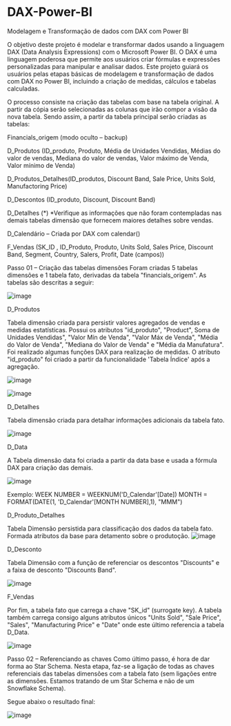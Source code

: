 # DAX-Power-BI
Modelagem e Transformação de dados com DAX com Power BI

O objetivo deste projeto é modelar e transformar dados usando a linguagem DAX (Data Analysis Expressions) com o Microsoft Power BI. O DAX é uma linguagem poderosa que permite aos usuários criar fórmulas e expressões personalizadas para manipular e analisar dados. Este projeto guiará os usuários pelas etapas básicas de modelagem e transformação de dados com DAX no Power BI, incluindo a criação de medidas, cálculos e tabelas calculadas.

O processo consiste na criação das tabelas com base na tabela original. A partir da cópia serão selecionadas as colunas que irão compor a visão da nova tabela. Sendo assim, a partir da tabela principal serão criadas as tabelas:

Financials_origem (modo oculto – backup)

D_Produtos (ID_produto, Produto, Média de Unidades Vendidas, Médias do valor de vendas, Mediana do valor de vendas, Valor máximo de Venda, Valor mínimo de Venda)

D_Produtos_Detalhes(ID_produtos, Discount Band, Sale Price, Units Sold, Manufactoring Price)

D_Descontos (ID_produto, Discount, Discount Band)

D_Detalhes (*)
*Verifique as informações que não foram contempladas nas demais tabelas dimensão que fornecem maiores detalhes sobre vendas.

D_Calendário – Criada por DAX com calendar()

F_Vendas (SK_ID , ID_Produto, Produto, Units Sold, Sales Price, Discount Band, Segment, Country, Salers, Profit, Date (campos))


Passo 01 – Criação das tabelas dimensões
Foram criadas 5 tabelas dimensões e 1 tabela fato, derivadas da tabela "financials_origem". As tabelas são descritas a seguir:


![image](https://github.com/alessandragalvaos/DAX-Power-BI/assets/156546129/5a8dc3d3-00bc-4cc6-a926-e29d78e78fa8)


D_Produtos

Tabela dimensão criada para persistir valores agregados de vendas e medidas estatísticas. Possui os atributos "id_produto", "Product", Soma de Unidades Vendidas", "Valor Mín de Venda", "Valor Máx de Venda", "Média do Valor de Venda", "Mediana do Valor de Venda" e "Média da Manufatura". Foi realizado algumas funções DAX para realização de medidas. O atributo "id_produto" foi criado a partir da funcionalidade 'Tabela Índice' após a agregação.


![image](https://github.com/alessandragalvaos/DAX-Power-BI/assets/156546129/0ac42aab-14a3-4e62-84e0-94d65414a94a)

![image](https://github.com/alessandragalvaos/DAX-Power-BI/assets/156546129/4c2f2864-8d1b-41af-a36a-0cb144f80eab)


D_Detalhes

Tabela dimensão criada para detalhar informações adicionais da tabela fato. 

![image](https://github.com/alessandragalvaos/DAX-Power-BI/assets/156546129/c2bd1ab4-c964-484e-92e4-9167c682094c)


D_Data

A Tabela dimensão data foi criada a partir da data base e usada a fórmula DAX para criação das demais.

![image](https://github.com/alessandragalvaos/DAX-Power-BI/assets/156546129/5fc16939-2690-4414-8c67-fa77c4f15955)

Exemplo:
WEEK NUMBER = WEEKNUM('D_Calendar'[Date])
MONTH = FORMAT(DATE(1, 'D_Calendar'[MONTH NUMBER],1), "MMM")


D_Produto_Detalhes

Tabela Dimensão persistida para classificação dos dados da tabela fato. Formada atributos da base para detamento sobre o produtoção.
![image](https://github.com/alessandragalvaos/DAX-Power-BI/assets/156546129/d7fc7418-3bdb-42d0-90b5-3128f0174c01)


D_Desconto

Tabela Dimensão com a função de referenciar os descontos "Discounts" e a faixa de desconto "Discounts Band". 

![image](https://github.com/alessandragalvaos/DAX-Power-BI/assets/156546129/4b18731f-6f7e-4280-9533-28dc9c06f599)


F_Vendas

Por fim, a tabela fato que carrega a chave  "SK_id" (surrogate key). A tabela também carrega consigo alguns atributos únicos "Units Sold", "Sale Price", "Sales", "Manufacturing Price" e "Date" onde este último referencia a tabela D_Data.

![image](https://github.com/alessandragalvaos/DAX-Power-BI/assets/156546129/2d3c8120-a8d0-453b-b371-cfe455a6819c)


Passo 02 – Referenciando as chaves
Como último passo, é hora de dar forma ao Star Schema. Nesta etapa, faz-se a ligação de todas as chaves referenciais das tabelas dimensões com a tabela fato (sem ligações entre as dimensões. Estamos tratando de um Star Schema e não de um Snowflake Schema).

Segue abaixo o resultado final:

![image](https://github.com/alessandragalvaos/DAX-Power-BI/assets/156546129/42836bcd-71b6-49ca-8aca-78153b9aaa32)



